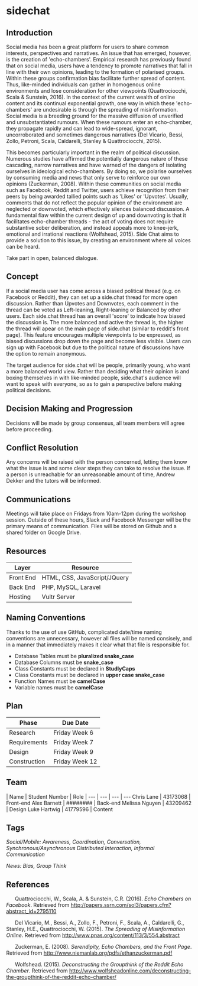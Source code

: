 # sidechat

## Introduction

Social media has been a great platform for users to share common interests, perspectives and narratives. An issue that has emerged, however, is the creation of 'echo-chambers'. Empirical research has previously found that on social media, users have a tendency to promote narratives that fall in line with their own opinions, leading to the formation of polarised groups. Within these groups confirmation bias facilitate further spread of content. Thus, like-minded individuals can gather in homogenous online environments and lose consideration for other viewpoints (Quattrociocchi, Scala & Sunstein, 2016). In the context of the current wealth of online content and its continual exponential growth, one way in which these 'echo-chambers' are undesirable is through the spreading of misinformation. Social media is a breeding ground for the massive diffusion of unverified and unsubstantiated rumours. When these rumours enter an echo-chamber, they propagate rapidly and can lead to wide-spread, ignorant, uncorroborated and sometimes dangerous narratives (Del Vicario, Bessi, Zollo, Petroni, Scala, Caldarelli, Stanley & Quattrociocchi, 2015).

This becomes particularly important in the realm of political discussion. Numerous studies have affirmed the potentially dangerous nature of these cascading, narrow narratives and have warned of the dangers of isolating ourselves in ideological echo-chambers. By doing so, we polarise ourselves by consuming media and news that only serve to reinforce our own opinions (Zuckerman, 2008). Within these communities on social media such as Facebook, Reddit and Twitter, users achieve recognition from their peers by being awarded tallied points such as 'Likes' or 'Upvotes'. Usually, comments that do not reflect the popular opinion of the environment are neglected or downvoted, which effectively silences balanced discussion. A fundamental flaw within the current design of up and downvoting is that it facilitates echo-chamber threads - the act of voting does not require substantive sober deliberation, and instead appeals more to knee-jerk, emotional and irrational reactions (Wolfshead, 2015). Side Chat aims to provide a solution to this issue, by creating an environment where all voices can be heard.  

Take part in open, balanced dialogue.

## Concept

If a social media user has come across a biased political thread (e.g. on Facebook or Reddit), they can set up a side.chat thread for more open discussion. Rather than Upvotes and Downvotes, each comment in the thread can be voted as Left-leaning, Right-leaning or Balanced by other users. Each side.chat thread has an overall 'score' to indicate how biased the discussion is. The more balanced and active the thread is, the higher the thread will apear on the main page of side.chat (similar to reddit's front page). This feature encourages multiple viewpoints to be expressed, as biased discussions drop down the page and become less visible. Users can sign up with Facebook but due to the political nature of discussions have the option to remain anonymous.

The target audience for side.chat will be people, primarily young, who want a more balanced world view. Rather than deciding what their opinion is and boxing themselves in with like-minded people, side.chat's audience will want to speak with everyone, so as to gain a perspective before making political decisions.

## Decision Making and Progression

Decisions will be made by group consensus, all team members will agree before proceeding.

## Conflict Resolution

Any concerns will be raised with the person concerned, letting them know what the issue is and some clear steps they can take to resolve the issue. If a person is unreachable for an unreasonable amount of time, Andrew Dekker and the tutors will be informed.

## Communications

Meetings will take place on Fridays from 10am-12pm during the workshop session. Outside of these hours, Slack and Facebook Messenger will be the primary means of communication. Files will be stored on Github and a shared folder on Google Drive.

## Resources

| Layer | Resource |
--- | ---
Front End | HTML, CSS, JavaScript/JQuery
Back End | PHP, MySQL, Laravel
Hosting | Vultr Server


## Naming Conventions

Thanks to the use of use GitHub, complicated date/time naming conventions are unnecessary, however all files will be named consisely, and in a manner that immediately makes it clear what that file is responsible for.

* Database Tables must be **pluralized snake_case**
* Database Columns must be **snake_case**
* Class Constants must be declared in **StudlyCaps**
* Class Constants must be declared in **upper case snake_case**
* Function Names must be **camelCase**
* Variable names must be **camelCase**

## Plan

| Phase | Due Date
--- | ---
| Research | Friday Week 6
| Requirements | Friday Week 7
| Design | Friday Week 9
| Construction | Friday Week 12

## Team

| Name | Student Number | Role |
--- | --- | --- | ---
Chris Lane | 43173068 | Front-end
Alex Barnett | ######## | Back-end
Melissa Nguyen | 43209462	| Design
Luke Hartwig | 41779596 | Content



## Tags
*Social/Mobile: Awareness, Coordination, Conversation, Synchronous/Asynchronous Distributed Interaction, Informal Communication*

*News: Bias, Group Think*

## References
&nbsp;&nbsp;&nbsp;&nbsp;&nbsp;&nbsp;Quattrociocchi, W., Scala, A. & Sunstein, C.R. (2016). *Echo Chambers on Facebook*. Retrieved from http://papers.ssrn.com/sol3/papers.cfm?abstract_id=2795110

&nbsp;&nbsp;&nbsp;&nbsp;&nbsp;&nbsp;Del Vicario, M., Bessi, A., Zollo, F., Petroni, F., Scala, A., Caldarelli, G., Stanley, H.E., Quattrociocchi, W. (2015). *The Spreading of Misinformation Online*. Retrieved from http://www.pnas.org/content/113/3/554.abstract

&nbsp;&nbsp;&nbsp;&nbsp;&nbsp;&nbsp;Zuckerman, E. (2008). *Serendipity, Echo Chambers, and the Front Page*. Retrieved from http://www.niemanlab.org/pdfs/ethanzuckerman.pdf

&nbsp;&nbsp;&nbsp;&nbsp;&nbsp;&nbsp;Wolfshead. (2015). *Deconstructing the Groupthink of the Reddit Echo Chamber*. Retrieved from http://www.wolfsheadonline.com/deconstructing-the-groupthink-of-the-reddit-echo-chamber/
